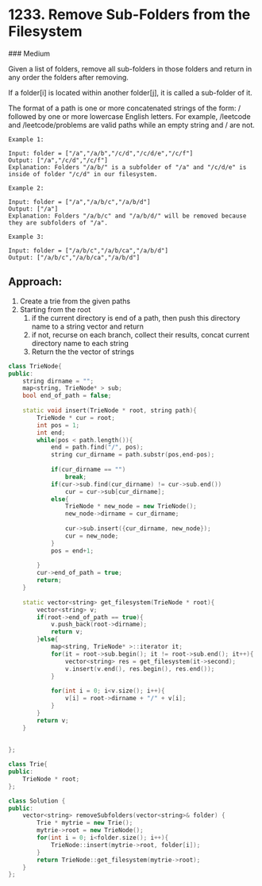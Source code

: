 # 1233. Remove Sub-Folders from the Filesystem
### Medium

Given a list of folders, remove all sub-folders in those folders and return in any order the folders after removing.

If a folder[i] is located within another folder[j], it is called a sub-folder of it.

The format of a path is one or more concatenated strings of the form: / followed by one or more lowercase English letters. For example, /leetcode and /leetcode/problems are valid paths while an empty string and / are not.

 
    Example 1:

    Input: folder = ["/a","/a/b","/c/d","/c/d/e","/c/f"]
    Output: ["/a","/c/d","/c/f"]
    Explanation: Folders "/a/b/" is a subfolder of "/a" and "/c/d/e" is inside of folder "/c/d" in our filesystem.

    Example 2:

    Input: folder = ["/a","/a/b/c","/a/b/d"]
    Output: ["/a"]
    Explanation: Folders "/a/b/c" and "/a/b/d/" will be removed because they are subfolders of "/a".

    Example 3:

    Input: folder = ["/a/b/c","/a/b/ca","/a/b/d"]
    Output: ["/a/b/c","/a/b/ca","/a/b/d"]

## Approach:
1. Create a trie from the given paths
2. Starting from the root 
    1. if the current directory is end of a path, then push this directory name to a string vector and return
    2. if not, recurse on each branch, collect their results, concat current directory name to each string
    3. Return the the vector of strings

```cpp
class TrieNode{
public:
    string dirname = "";
    map<string, TrieNode* > sub;
    bool end_of_path = false;
    
    static void insert(TrieNode * root, string path){
        TrieNode * cur = root;
        int pos = 1;
        int end;
        while(pos < path.length()){
            end = path.find("/", pos);
            string cur_dirname = path.substr(pos,end-pos);
            
            if(cur_dirname == "")
                break;
            if(cur->sub.find(cur_dirname) != cur->sub.end())
                cur = cur->sub[cur_dirname];
            else{
                TrieNode * new_node = new TrieNode();
                new_node->dirname = cur_dirname;
                
                cur->sub.insert({cur_dirname, new_node});
                cur = new_node;
            }
            pos = end+1;
            
        }
        cur->end_of_path = true;
        return;
    }
    
    static vector<string> get_filesystem(TrieNode * root){
        vector<string> v;
        if(root->end_of_path == true){
            v.push_back(root->dirname);
            return v;
        }else{
            map<string, TrieNode* >::iterator it;
            for(it = root->sub.begin(); it != root->sub.end(); it++){
                vector<string> res = get_filesystem(it->second);
                v.insert(v.end(), res.begin(), res.end());
            }
            
            for(int i = 0; i<v.size(); i++){
                v[i] = root->dirname + "/" + v[i];
            }
        }
        return v;
    }
    
    
};

class Trie{
public:
    TrieNode * root;
};

class Solution {
public:
    vector<string> removeSubfolders(vector<string>& folder) {
        Trie * mytrie = new Trie();
        mytrie->root = new TrieNode();
        for(int i = 0; i<folder.size(); i++){
            TrieNode::insert(mytrie->root, folder[i]);
        }
        return TrieNode::get_filesystem(mytrie->root);  
    }
};

```